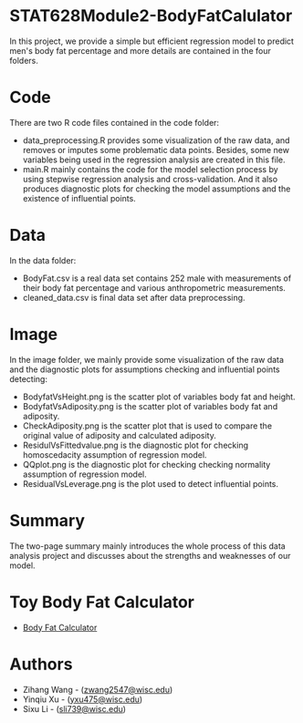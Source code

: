 # STAT628Module2-BodyFatCalulator
In this project, we provide a simple but efficient regression model to predict men's body fat percentage and more details are contained in the four folders.

# Code
There are two R code files contained in the code folder:
- data_preprocessing.R provides some visualization of the raw data, and removes or imputes some problematic data points. Besides, some new variables being used in the regression analysis are created in this file.
- main.R mainly contains the code for the model selection process by using stepwise regression analysis and cross-validation. And it also produces diagnostic plots for checking the model assumptions and the existence of influential points.

# Data
In the data folder:
- BodyFat.csv is a real data set contains 252 male with measurements of their body fat percentage and various anthropometric measurements. 
- cleaned_data.csv is final data set after data preprocessing.

# Image
In the image folder, we mainly provide some visualization of the raw data and the diagnostic plots for assumptions checking and influential points detecting:
- BodyfatVsHeight.png is the scatter plot of variables body fat and height.
- BodyfatVsAdiposity.png is the scatter plot of variables body fat and adiposity.
- CheckAdiposity.png is the scatter plot that is used to compare the original value of adiposity and calculated adiposity.
- ResidulVsFittedvalue.png is the diagnostic plot for checking homoscedacity assumption of regression model.
- QQplot.png is the diagnostic plot for checking checking normality assumption of regression model.
- ResidualVsLeverage.png is the plot used to detect influential points.

# Summary
The two-page summary mainly introduces the whole process of this data analysis project and discusses about the strengths and weaknesses of our model.

# Toy Body Fat Calculator
- [Body Fat Calculator](https://elenaxu98.shinyapps.io/TestApp/)

# Authors
- Zihang Wang - (zwang2547@wisc.edu)
- Yinqiu Xu - (yxu475@wisc.edu)
- Sixu Li - (sli739@wisc.edu)



